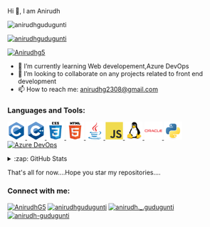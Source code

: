 Hi 👋, I am Anirudh


<p align="left"> <img src="https://komarev.com/ghpvc/?username=anirudhgudugutni&label=Profile%20views&color=0e75b6&style=flat" alt="anirudhgudugunti" /> </p>
<p align="left"> <a href="https://github.com/ryo-ma/github-profile-trophy"><img src="https://github-profile-trophy.vercel.app/?username=anirudhgudugunti" alt="anirudhgudugunti" /></a> </p>
<p align="left"> <a href="https://twitter.com/AnirudhG5" target="blank"><img src="https://img.shields.io/twitter/follow/AnirudhG5?logo=twitter&style=for-the-badge" alt="Anirudhg5" /></a> </p>


- 🌱 I’m currently learning Web developement,Azure DevOps
- 👯 I’m looking to collaborate on any projects related to front end development
- 📫 How to reach me: anirudhg2308@gmail.com


<h3 align="left">Languages and Tools:</h3>
<p align="left"> <a href="https://www.cprogramming.com/" target="_blank"> <img src="https://raw.githubusercontent.com/devicons/devicon/master/icons/c/c-original.svg" alt="c" width="40" height="40"/> </a> <a href="https://www.w3schools.com/cpp/" target="_blank"> <img src="https://raw.githubusercontent.com/devicons/devicon/master/icons/cplusplus/cplusplus-original.svg" alt="cplusplus" width="40" height="40"/> </a> <a href="https://www.w3schools.com/css/" target="_blank"> <img src="https://raw.githubusercontent.com/devicons/devicon/master/icons/css3/css3-original-wordmark.svg" alt="css3" width="40" height="40"/> </a> <a href="https://www.w3schools.com/html/default.asp" target="_blank"> <img src="https://raw.githubusercontent.com/devicons/devicon/master/icons/html5/html5-original-wordmark.svg" alt="html5" width="40" height="40"/> </a> <a href="https://www.javatpoint.com/java-tutorial" target="_blank"> <img src="https://raw.githubusercontent.com/devicons/devicon/master/icons/java/java-original.svg" alt="java" width="40" height="40"/> </a> <a href="https://developer.mozilla.org/en-US/docs/Web/JavaScript" target="_blank"> <img src="https://raw.githubusercontent.com/devicons/devicon/master/icons/javascript/javascript-original.svg" alt="javascript" width="40" height="40"/> </a> <a href="https://www.linux.org/" target="_blank"> <img src="https://raw.githubusercontent.com/devicons/devicon/master/icons/linux/linux-original.svg" alt="linux" width="40" height="40"/> </a> <a href="https://www.oracle.com/" target="_blank"> <img src="https://raw.githubusercontent.com/devicons/devicon/master/icons/oracle/oracle-original.svg" alt="oracle" width="40" height="40"/> </a> <a href="https://www.python.org" target="_blank"> <img src="https://raw.githubusercontent.com/devicons/devicon/master/icons/python/python-original.svg" alt="python" width="40" height="40"/> </a> <a href="https://learn.microsoft.com/en-us/azure/devops/user-guide/what-is-azure-devops?view=azure-devops" target="_blank"> <img src="https://external-content.duckduckgo.com/iu/?u=https%3A%2F%2Ftse2.mm.bing.net%2Fth%3Fid%3DOIP.8orwInnxqPRhrcKf9aOo9QHaEo%26pid%3DApi&f=1" alt="Azure DevOps" width="40" height="40"/> </a> </p>


<details>
  <summary>:zap: GitHub Stats</summary>

  <p><img align="left" src="https://github-readme-stats.vercel.app/api/top-langs?username=anirudhgudugunti&show_icons=true&locale=en&layout=compact" alt="anirudhgudugunti" /></p>
</details>

<!--<p>&nbsp;<img align="center" src="https://github-readme-stats.vercel.app/api?username=anirudhgudugunti&show_icons=true&locale=en" alt="anirudhgudugunti" style"width:150px"/></p>-->













That's all for now....Hope you star my repositories....

<h3 align="left">Connect with me:</h3>
<p align="left">
<a href="https://twitter.com/AnirudhG5" target="blank"><img align="center" src="https://cdn.jsdelivr.net/npm/simple-icons@3.0.1/icons/twitter.svg" alt="AnirudhG5" height="30" width="40" /></a>
<a href="https://www.facebook.com/guduganti.anirudh.7/" target="blank"><img align="center" src="https://cdn.jsdelivr.net/npm/simple-icons@3.0.1/icons/facebook.svg" alt="anirudhgudugunti" height="30" width="40" /></a>
<a href="https://www.instagram.com/anirudh._.gudugunti/ target="blank"><img align="center" src="https://cdn.jsdelivr.net/npm/simple-icons@3.0.1/icons/instagram.svg" alt="anirudh._.gudugunti" height="30" width="40" /></a>
<a href="https://www.linkedin.com/in/anirudh-gudugunti-48806b183/" target="blank"><img align="center" src="https://image.flaticon.com/icons/png/512/174/174857.png" alt="anirudh-gudugunti" height="30" width="40" /></a>

</p>
